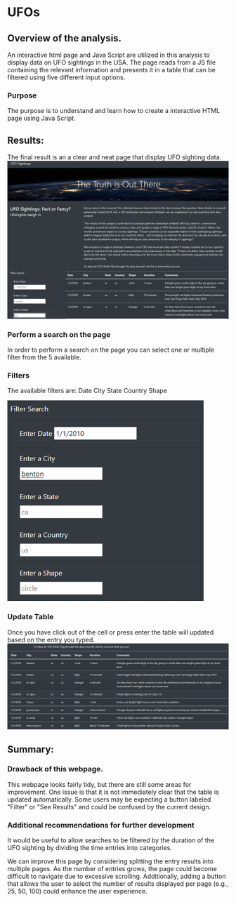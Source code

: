 # UFOs

## Overview of the analysis.
An interactive html page and Java Script are utilized in this analysis to display data on UFO sightings in the USA. The page reads from a JS file containing the relevant information and presents it in a table that can be filtered using five different input options.

### Purpose
The purpose is to understand and learn how to create a interactive HTML page using Java Script.

## Results:
The final result is an a clear and neat page that display UFO sighting data.
![Page](https://github.com/ggalguera/UFOs/blob/main/Screenshot_03.png)

### Perform a search on the page
In order to perform a search on the page you can select one or multiple filter from the 5 available.

### Filters
The available filters are:
Date
City
State
Country
Shape

![Filters](https://github.com/ggalguera/UFOs/blob/main/Screenshot_01.png)

### Update Table
Once you have click out of the cell or press enter the table will updated based on the entry you typed.
![Results](https://github.com/ggalguera/UFOs/blob/main/Screenshot_02.png)

## Summary:

### Drawback of this webpage.
This webpage looks fairly tidy, but there are still some areas for improvement. One issue is that it is not immediately clear that the table is updated automatically. Some users may be expecting a button labeled "Filter" or "See Results" and could be confused by the current design.

### Additional recommendations for further development
It would be useful to allow searches to be filtered by the duration of the UFO sighting by dividing the time entries into categories.

We can improve this page by considering splitting the entry results into multiple pages. As the number of entries grows, the page could become difficult to navigate due to excessive scrolling. Additionally, adding a button that allows the user to select the number of results displayed per page (e.g., 25, 50, 100) could enhance the user experience.

